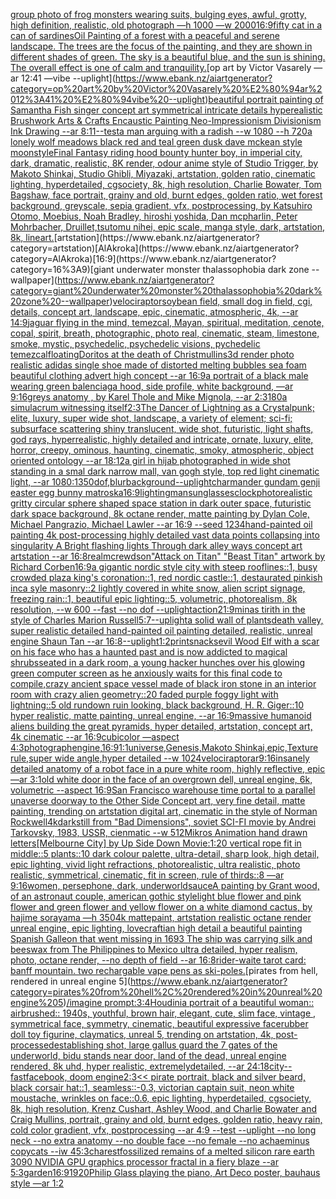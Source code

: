[group photo of frog monsters wearing suits, bulging eyes, awful, grotty, high definition, realistic, old photograph —h 1000 —w 2000](https://www.ebank.nz/aiartgenerator?category=group%20photo%20of%20frog%20monsters%20wearing%20suits%2C%20bulging%20eyes%2C%20awful%2C%20grotty%2C%20high%20definition%2C%20realistic%2C%20old%20photograph%20%E2%80%94h%201000%20%E2%80%94w%202000)[16:9](https://www.ebank.nz/aiartgenerator?category=16%3A9)[fifty cat in a can of sardines](https://www.ebank.nz/aiartgenerator?category=fifty%20cat%20in%20a%20can%20of%20sardines)[Oil Painting of a forest with a peaceful and serene landscape. The trees are the focus of the painting, and they are shown in different shades of green. The sky is a beautiful blue, and the sun is shining. The overall effect is one of calm and tranquility.](https://www.ebank.nz/aiartgenerator?category=Oil%20Painting%20of%20a%20forest%20with%20a%20peaceful%20and%20serene%20landscape.%20The%20trees%20are%20the%20focus%20of%20the%20painting%2C%20and%20they%20are%20shown%20in%20different%20shades%20of%20green.%20The%20sky%20is%20a%20beautiful%20blue%2C%20and%20the%20sun%20is%20shining.%20The%20overall%20effect%20is%20one%20of%20calm%20and%20tranquility.)[op art by Victor Vasarely —ar 12:41 —vibe --uplight](https://www.ebank.nz/aiartgenerator?category=op%20art%20by%20Victor%20Vasarely%20%E2%80%94ar%2012%3A41%20%E2%80%94vibe%20--uplight)[beautiful portrait painting of Samantha Fish singer concept art symmetrical intricate details hyperealistic Brushwork Arts & Crafts Encaustic Painting Neo-Impressionism Divisionism Ink Drawing --ar 8:11](https://www.ebank.nz/aiartgenerator?category=beautiful%20portrait%20painting%20of%20Samantha%20Fish%20singer%20concept%20art%20symmetrical%20intricate%20details%20hyperealistic%20Brushwork%20Arts%20%26%20Crafts%20Encaustic%20Painting%20Neo-Impressionism%20Divisionism%20Ink%20Drawing%20--ar%208%3A11)[--test](https://www.ebank.nz/aiartgenerator?category=--test)[a man arguing with a radish --w 1080 --h 720](https://www.ebank.nz/aiartgenerator?category=a%20man%20arguing%20with%20a%20radish%20--w%201080%20--h%20720)[a lonely wolf meadows black red and teal green dusk dave mckean style moon](https://www.ebank.nz/aiartgenerator?category=a%20lonely%20wolf%20meadows%20black%20red%20and%20teal%20green%20dusk%20dave%20mckean%20style%20moon)[style](https://www.ebank.nz/aiartgenerator?category=style)[Final Fantasy riding hood bounty hunter boy, in imperial city, dark, dramatic, realistic, 8K render, odour anime style of Studio Trigger, by Makoto Shinkai, Studio Ghibli, Miyazaki, artstation, golden ratio, cinematic lighting, hyperdetailed, cgsociety, 8k, high resolution, Charlie Bowater, Tom Bagshaw, face portrait, grainy and old, burnt edges, golden ratio, wet forest background, greyscale, sepia gradient, vfx, postprocessing, by Katsuhiro Otomo, Moebius, Noah Bradley, hiroshi yoshida, Dan mcpharlin, Peter Mohrbacher, Druillet,tsutomu nihei, epic scale, manga style, dark, artstation, 8k, lineart.](https://www.ebank.nz/aiartgenerator?category=Final%20Fantasy%20riding%20hood%20bounty%20hunter%20boy%2C%20in%20imperial%20city%2C%20dark%2C%20dramatic%2C%20realistic%2C%208K%20render%2C%20odour%20anime%20style%20of%20Studio%20Trigger%2C%20by%20Makoto%20Shinkai%2C%20Studio%20Ghibli%2C%20Miyazaki%2C%20artstation%2C%20golden%20ratio%2C%20cinematic%20lighting%2C%20hyperdetailed%2C%20cgsociety%2C%208k%2C%20high%20resolution%2C%20Charlie%20Bowater%2C%20Tom%20Bagshaw%2C%20face%20portrait%2C%20grainy%20and%20old%2C%20burnt%20edges%2C%20golden%20ratio%2C%20wet%20forest%20background%2C%20greyscale%2C%20sepia%20gradient%2C%20vfx%2C%20postprocessing%2C%20by%20Katsuhiro%20Otomo%2C%20Moebius%2C%20Noah%20Bradley%2C%20hiroshi%20yoshida%2C%20Dan%20mcpharlin%2C%20Peter%20Mohrbacher%2C%20Druillet%2Ctsutomu%20nihei%2C%20epic%20scale%2C%20manga%20style%2C%20dark%2C%20artstation%2C%208k%2C%20lineart.)[artstation](https://www.ebank.nz/aiartgenerator?category=artstation)[AlAkroka](https://www.ebank.nz/aiartgenerator?category=AlAkroka)[16:9](https://www.ebank.nz/aiartgenerator?category=16%3A9)[giant underwater monster thalassophobia dark zone --wallpaper](https://www.ebank.nz/aiartgenerator?category=giant%20underwater%20monster%20thalassophobia%20dark%20zone%20--wallpaper)[velociraptor](https://www.ebank.nz/aiartgenerator?category=velociraptor)[soybean field, small dog in field, cgi, details, concept art, landscape, epic, cinematic, atmospheric, 4k, --ar 14:9](https://www.ebank.nz/aiartgenerator?category=soybean%20field%2C%20small%20dog%20in%20field%2C%20cgi%2C%20details%2C%20concept%20art%2C%20landscape%2C%20epic%2C%20cinematic%2C%20atmospheric%2C%204k%2C%20--ar%2014%3A9)[jaguar flying in the mind, temezcal, Mayan, spiritual, meditation, cenote, copal, spirit, breath, photographic, photo real, cinematic, steam, limestone, smoke, mystic, psychedelic, psychedelic visions, pychedelic temezcal](https://www.ebank.nz/aiartgenerator?category=jaguar%20flying%20in%20the%20mind%2C%20temezcal%2C%20Mayan%2C%20spiritual%2C%20meditation%2C%20cenote%2C%20copal%2C%20spirit%2C%20breath%2C%20photographic%2C%20photo%20real%2C%20cinematic%2C%20steam%2C%20limestone%2C%20smoke%2C%20mystic%2C%20psychedelic%2C%20psychedelic%20visions%2C%20pychedelic%20temezcal)[floating](https://www.ebank.nz/aiartgenerator?category=floating)[Doritos at the death of Christ](https://www.ebank.nz/aiartgenerator?category=Doritos%20at%20the%20death%20of%20Christ)[mullins](https://www.ebank.nz/aiartgenerator?category=mullins)[3d render photo realistic adidas single shoe made of distorted melting bubbles sea foam beautiful clothing advert high concept --ar 16:9](https://www.ebank.nz/aiartgenerator?category=3d%20render%20photo%20realistic%20adidas%20single%20shoe%20made%20of%20distorted%20melting%20bubbles%20sea%20foam%20beautiful%20clothing%20advert%20high%20concept%20--ar%2016%3A9)[a portrait of a black male wearing green balenciaga hood, side profile, white background, —ar 9:16](https://www.ebank.nz/aiartgenerator?category=a%20portrait%20of%20a%20black%20male%20wearing%20green%20balenciaga%20hood%2C%20side%20profile%2C%20white%20background%2C%20%E2%80%94ar%209%3A16)[greys anatomy , by Karel Thole and Mike Mignola, --ar 2:3](https://www.ebank.nz/aiartgenerator?category=greys%20anatomy%20%2C%20by%20Karel%20Thole%20and%20Mike%20Mignola%2C%20--ar%202%3A3)[180](https://www.ebank.nz/aiartgenerator?category=180)[a simulacrum witnessing itself](https://www.ebank.nz/aiartgenerator?category=a%20simulacrum%20witnessing%20itself)[2:3](https://www.ebank.nz/aiartgenerator?category=2%3A3)[The Dancer of Lightning as a Crystalpunk;  elite, luxury, super wide shot, landscape, a variety of element;  sci-fi; subsurface scattering shiny translucent, wide shot, futuristic, light shafts, god rays, hyperrealistic, highly detailed and intricate, ornate, luxury, elite, horror, creepy, ominous, haunting, cinematic, smoky, atmospheric, object oriented ontology --ar 18:12](https://www.ebank.nz/aiartgenerator?category=The%20Dancer%20of%20Lightning%20as%20a%20Crystalpunk%3B%20%20elite%2C%20luxury%2C%20super%20wide%20shot%2C%20landscape%2C%20a%20variety%20of%20element%3B%20%20sci-fi%3B%20subsurface%20scattering%20shiny%20translucent%2C%20wide%20shot%2C%20futuristic%2C%20light%20shafts%2C%20god%20rays%2C%20hyperrealistic%2C%20highly%20detailed%20and%20intricate%2C%20ornate%2C%20luxury%2C%20elite%2C%20horror%2C%20creepy%2C%20ominous%2C%20haunting%2C%20cinematic%2C%20smoky%2C%20atmospheric%2C%20object%20oriented%20ontology%20--ar%2018%3A12)[a girl in hijab photographed in wide shot standing in a smal dark narrow mall, van gogh style, top red light cinematic light, --ar 1080:1350](https://www.ebank.nz/aiartgenerator?category=a%20girl%20in%20hijab%20photographed%20in%20wide%20shot%20standing%20in%20a%20smal%20dark%20narrow%20mall%2C%20van%20gogh%20style%2C%20top%20red%20light%20cinematic%20light%2C%20--ar%201080%3A1350)[dof,blur](https://www.ebank.nz/aiartgenerator?category=dof%2Cblur)[background](https://www.ebank.nz/aiartgenerator?category=background)[--uplight](https://www.ebank.nz/aiartgenerator?category=--uplight)[charmander gundam genji easter egg bunny matroska](https://www.ebank.nz/aiartgenerator?category=charmander%20gundam%20genji%20easter%20egg%20bunny%20matroska)[16:9](https://www.ebank.nz/aiartgenerator?category=16%3A9)[lighting](https://www.ebank.nz/aiartgenerator?category=lighting)[man](https://www.ebank.nz/aiartgenerator?category=man)[sunglasses](https://www.ebank.nz/aiartgenerator?category=sunglasses)[clock](https://www.ebank.nz/aiartgenerator?category=clock)[photorealistic gritty circular sphere shaped space station in dark outer space, futuristic dark space background, 8k octane render, matte painting by Dylan Cole, Michael Pangrazio, Michael Lawler --ar 16:9 --seed 1234](https://www.ebank.nz/aiartgenerator?category=photorealistic%20gritty%20circular%20sphere%20shaped%20space%20station%20in%20dark%20outer%20space%2C%20futuristic%20dark%20space%20background%2C%208k%20octane%20render%2C%20matte%20painting%20by%20Dylan%20Cole%2C%20Michael%20Pangrazio%2C%20Michael%20Lawler%20--ar%2016%3A9%20--seed%201234)[hand-painted oil painting 4k post-processing highly detailed vast data points collapsing into singularity A Bright flashing lights Through dark alley ways concept art artstation --ar 16:8](https://www.ebank.nz/aiartgenerator?category=hand-painted%20oil%20painting%204k%20post-processing%20highly%20detailed%20vast%20data%20points%20collapsing%20into%20singularity%20A%20Bright%20flashing%20lights%20Through%20dark%20alley%20ways%20concept%20art%20artstation%20--ar%2016%3A8)[realm](https://www.ebank.nz/aiartgenerator?category=realm)[crewdson](https://www.ebank.nz/aiartgenerator?category=crewdson)["Attack on Titan" "Beast Titan" artwork by Richard Corben](https://www.ebank.nz/aiartgenerator?category=%22Attack%20on%20Titan%22%20%22Beast%20Titan%22%20artwork%20by%20Richard%20Corben)[16:9](https://www.ebank.nz/aiartgenerator?category=16%3A9)[a gigantic nordic style city with steep rooflines::1, busy crowded plaza king's coronation::1, red nordic castle::1, destaurated pinkish inca syle masonry::2 lightly covered in white snow, alien script signage, freezing rain::1, beautiful epic lighting::5, volumetric, photorealism, 8k resolution, --w 600 --fast --no dof --uplight](https://www.ebank.nz/aiartgenerator?category=a%20gigantic%20nordic%20style%20city%20with%20steep%20rooflines%3A%3A1%2C%20busy%20crowded%20plaza%20king%27s%20coronation%3A%3A1%2C%20red%20nordic%20castle%3A%3A1%2C%20destaurated%20pinkish%20inca%20syle%20masonry%3A%3A2%20lightly%20covered%20in%20white%20snow%2C%20alien%20script%20signage%2C%20freezing%20rain%3A%3A1%2C%20beautiful%20epic%20lighting%3A%3A5%2C%20volumetric%2C%20photorealism%2C%208k%20resolution%2C%20--w%20600%20--fast%20--no%20dof%20--uplight)[action](https://www.ebank.nz/aiartgenerator?category=action)[21:9](https://www.ebank.nz/aiartgenerator?category=21%3A9)[minas tirith in the style of Charles Marion Russell](https://www.ebank.nz/aiartgenerator?category=minas%20tirith%20in%20the%20style%20of%20Charles%20Marion%20Russell)[5:7](https://www.ebank.nz/aiartgenerator?category=5%3A7)[--uplight](https://www.ebank.nz/aiartgenerator?category=--uplight)[a solid wall of plants](https://www.ebank.nz/aiartgenerator?category=a%20solid%20wall%20of%20plants)[death valley, super realistic detailed hand-painted oil painting detailed, realistic, unreal engine Shaun Tan --ar 16:8](https://www.ebank.nz/aiartgenerator?category=death%20valley%2C%20super%20realistic%20detailed%20hand-painted%20oil%20painting%20detailed%2C%20realistic%2C%20unreal%20engine%20Shaun%20Tan%20--ar%2016%3A8)[--uplight](https://www.ebank.nz/aiartgenerator?category=--uplight)[1:2](https://www.ebank.nz/aiartgenerator?category=1%3A2)[print](https://www.ebank.nz/aiartgenerator?category=print)[snacks](https://www.ebank.nz/aiartgenerator?category=snacks)[evil Wood Elf with a scar on his face who has a haunted past and is now addicted to magical shrubs](https://www.ebank.nz/aiartgenerator?category=evil%20Wood%20Elf%20with%20a%20scar%20on%20his%20face%20who%20has%20a%20haunted%20past%20and%20is%20now%20addicted%20to%20magical%20shrubs)[seated in a dark room, a young hacker hunches over his glowing green computer screen as he anxiously waits for this final code to compile,](https://www.ebank.nz/aiartgenerator?category=seated%20in%20a%20dark%20room%2C%20a%20young%20hacker%20hunches%20over%20his%20glowing%20green%20computer%20screen%20as%20he%20anxiously%20waits%20for%20this%20final%20code%20to%20compile%2C)[crazy ancient space vessel made of black iron stone in an interior room with crazy alien geometry::20 faded purple foggy light with lightning::5 old rundown ruin looking, black background, H. R. Giger::10 hyper realistic, matte painting, unreal engine, --ar 16:9](https://www.ebank.nz/aiartgenerator?category=crazy%20ancient%20space%20vessel%20made%20of%20black%20iron%20stone%20in%20an%20interior%20room%20with%20crazy%20alien%20geometry%3A%3A20%20faded%20purple%20foggy%20light%20with%20lightning%3A%3A5%20old%20rundown%20ruin%20looking%2C%20black%20background%2C%20H.%20R.%20Giger%3A%3A10%20hyper%20realistic%2C%20matte%20painting%2C%20unreal%20engine%2C%20--ar%2016%3A9)[massive humanoid aliens building the great pyramids, hyper detailed, artstation, concept art, 4k cinematic --ar 16:9](https://www.ebank.nz/aiartgenerator?category=massive%20humanoid%20aliens%20building%20the%20great%20pyramids%2C%20hyper%20detailed%2C%20artstation%2C%20concept%20art%2C%204k%20cinematic%20--ar%2016%3A9)[cubicolor —aspect 4:3](https://www.ebank.nz/aiartgenerator?category=cubicolor%20%E2%80%94aspect%204%3A3)[photograph](https://www.ebank.nz/aiartgenerator?category=photograph)[engine,](https://www.ebank.nz/aiartgenerator?category=engine%2C)[16:9](https://www.ebank.nz/aiartgenerator?category=16%3A9)[1:1](https://www.ebank.nz/aiartgenerator?category=1%3A1)[universe,Genesis,Makoto Shinkai,epic,Texture rule,super wide angle,hyper detailed --w 1024](https://www.ebank.nz/aiartgenerator?category=universe%2CGenesis%2CMakoto%20Shinkai%2Cepic%2CTexture%20rule%2Csuper%20wide%20angle%2Chyper%20detailed%20--w%201024)[velociraptor](https://www.ebank.nz/aiartgenerator?category=velociraptor)[ar9:16](https://www.ebank.nz/aiartgenerator?category=ar9%3A16)[insanely detailed anatomy of a robot face in a pure white room, highly reflective, epic —ar 3:1](https://www.ebank.nz/aiartgenerator?category=insanely%20detailed%20anatomy%20of%20a%20robot%20face%20in%20a%20pure%20white%20room%2C%20highly%20reflective%2C%20epic%20%E2%80%94ar%203%3A1)[old white door in the face of an overgrown dell, unreal engine, 6k, volumetric --aspect 16:9](https://www.ebank.nz/aiartgenerator?category=old%20white%20door%20in%20the%20face%20of%20an%20overgrown%20dell%2C%20unreal%20engine%2C%206k%2C%20volumetric%20--aspect%2016%3A9)[San Francisco warehouse time portal to a parallel unaverse doorway to the Other Side Concept art, very fine detail, matte painting, trending on artstation digital art, cinematic in the style of Norman Rockwell](https://www.ebank.nz/aiartgenerator?category=San%20Francisco%20warehouse%20time%20portal%20to%20a%20parallel%20unaverse%20doorway%20to%20the%20Other%20Side%20Concept%20art%2C%20very%20fine%20detail%2C%20matte%20painting%2C%20trending%20on%20artstation%20digital%20art%2C%20cinematic%20in%20the%20style%20of%20Norman%20Rockwell)[4k](https://www.ebank.nz/aiartgenerator?category=4k)[dark](https://www.ebank.nz/aiartgenerator?category=dark)[still from "Bad Dimensions", soviet SCI-FI movie by Andrei Tarkovsky, 1983, USSR, cienmatic --w 512](https://www.ebank.nz/aiartgenerator?category=still%20from%20%22Bad%20Dimensions%22%2C%20soviet%20SCI-FI%20movie%20by%20Andrei%20Tarkovsky%2C%201983%2C%20USSR%2C%20cienmatic%20--w%20512)[Mikros Animation hand drawn letters](https://www.ebank.nz/aiartgenerator?category=Mikros%20Animation%20hand%20drawn%20letters)[[Melbourne City] by Up Side Down Movie:1:20 vertical rope fit in middle::5 plants::10 dark colour palette, ultra-detail, sharp look, high detail, epic lighting, vivid light refractions, photorealistic, ultra realistic, photo realistic, symmetrical, cinematic, fit in screen, rule of thirds::8 —ar 9:16](https://www.ebank.nz/aiartgenerator?category=%5BMelbourne%20City%5D%20by%20Up%20Side%20Down%20Movie%3A1%3A20%20vertical%20rope%20fit%20in%20middle%3A%3A5%20plants%3A%3A10%20dark%20colour%20palette%2C%20ultra-detail%2C%20sharp%20look%2C%20high%20detail%2C%20epic%20lighting%2C%20vivid%20light%20refractions%2C%20photorealistic%2C%20ultra%20realistic%2C%20photo%20realistic%2C%20symmetrical%2C%20cinematic%2C%20fit%20in%20screen%2C%20rule%20of%20thirds%3A%3A8%20%E2%80%94ar%209%3A16)[women, persephone, dark, underworld](https://www.ebank.nz/aiartgenerator?category=women%2C%20persephone%2C%20dark%2C%20underworld)[sauce](https://www.ebank.nz/aiartgenerator?category=sauce)[A painting by Grant wood, of an astronaut couple, american gothic style](https://www.ebank.nz/aiartgenerator?category=A%20painting%20by%20Grant%20wood%2C%20of%20an%20astronaut%20couple%2C%20american%20gothic%20style)[light blue flower and pink flower and green flower and yellow flower on a white diamond cactus, by hajime sorayama —h 350](https://www.ebank.nz/aiartgenerator?category=light%20blue%20flower%20and%20pink%20flower%20and%20green%20flower%20and%20yellow%20flower%20on%20a%20white%20diamond%20cactus%2C%20by%20hajime%20sorayama%20%E2%80%94h%20350)[4k mattepaint, artstation realistic octane render unreal engine, epic lighting, lovecraftian high detail a beautiful painting Spanish Galleon that went missing in 1693 The ship was carrying silk and beeswax from The Philippines to Mexico ultra detailed, hyper realism, photo, octane render, --no depth of field --ar 16:8](https://www.ebank.nz/aiartgenerator?category=4k%20mattepaint%2C%20artstation%20realistic%20octane%20render%20unreal%20engine%2C%20epic%20lighting%2C%20lovecraftian%20high%20detail%20a%20beautiful%20painting%20Spanish%20Galleon%20that%20went%20missing%20in%201693%20The%20ship%20was%20carrying%20silk%20and%20beeswax%20from%20The%20Philippines%20to%20Mexico%20ultra%20detailed%2C%20hyper%20realism%2C%20photo%2C%20octane%20render%2C%20--no%20depth%20of%20field%20--ar%2016%3A8)[rider-waite tarot card: banff mountain. two rechargable vape pens as ski-poles.](https://www.ebank.nz/aiartgenerator?category=rider-waite%20tarot%20card%3A%20banff%20mountain.%20two%20rechargable%20vape%20pens%20as%20ski-poles.)[pirates from hell, rendered in unreal engine 5](https://www.ebank.nz/aiartgenerator?category=pirates%20from%20hell%2C%20rendered%20in%20unreal%20engine%205)[/imagine prompt:3:4](https://www.ebank.nz/aiartgenerator?category=/imagine%20prompt%3A3%3A4)[Houdini](https://www.ebank.nz/aiartgenerator?category=Houdini)[a portrait of a beautiful woman:: airbrushed:: 1940s, youthful, brown hair, elegant, cute, slim face, vintage , symmetrical face, symmetry, cinematic, beautiful expressive face](https://www.ebank.nz/aiartgenerator?category=a%20portrait%20of%20a%20beautiful%20woman%3A%3A%20airbrushed%3A%3A%201940s%2C%20youthful%2C%20brown%20hair%2C%20elegant%2C%20cute%2C%20slim%20face%2C%20vintage%20%2C%20symmetrical%20face%2C%20symmetry%2C%20cinematic%2C%20beautiful%20expressive%20face)[rubber doll toy figurine, claymatics, unreal 5, trending on artstation, 4k, post-processed](https://www.ebank.nz/aiartgenerator?category=rubber%20doll%20toy%20figurine%2C%20claymatics%2C%20unreal%205%2C%20trending%20on%20artstation%2C%204k%2C%20post-processed)[establishing shot, large gallus guard the 7 gates of the underworld, bidu stands near door, land of the dead, unreal engine rendered, 8k uhd,  hyper realistic,  extremelydetailed,  --ar 24:18](https://www.ebank.nz/aiartgenerator?category=establishing%20shot%2C%20large%20gallus%20guard%20the%207%20gates%20of%20the%20underworld%2C%20bidu%20stands%20near%20door%2C%20land%20of%20the%20dead%2C%20unreal%20engine%20rendered%2C%208k%20uhd%2C%20%20hyper%20realistic%2C%20%20extremelydetailed%2C%20%20--ar%2024%3A18)[city](https://www.ebank.nz/aiartgenerator?category=city)[--fast](https://www.ebank.nz/aiartgenerator?category=--fast)[facebook, doom engine](https://www.ebank.nz/aiartgenerator?category=facebook%2C%20doom%20engine)[2:3](https://www.ebank.nz/aiartgenerator?category=2%3A3)[<< pirate portrait, black and silver beard, black corsair hat::1, seamless::-0.3, victorian captain suit, neon white moustache, wrinkles on face::0.6, epic lighting, hyperdetailed, cgsociety, 8k, high resolution, Krenz Cushart, Ashley Wood, and Charlie Bowater and Craig Mullins, portrait, grainy and old, burnt edges, golden ratio, heavy rain, cold color gradient, vfx, postprocessing --ar 4:9 --test --uplight --no long neck --no extra anatomy --no double face --no female --no achaeminus copycats --iw 4](https://www.ebank.nz/aiartgenerator?category=%3C%3C%20pirate%20portrait%2C%20black%20and%20silver%20beard%2C%20black%20corsair%20hat%3A%3A1%2C%20seamless%3A%3A-0.3%2C%20victorian%20captain%20suit%2C%20neon%20white%20moustache%2C%20wrinkles%20on%20face%3A%3A0.6%2C%20epic%20lighting%2C%20hyperdetailed%2C%20cgsociety%2C%208k%2C%20high%20resolution%2C%20Krenz%20Cushart%2C%20Ashley%20Wood%2C%20and%20Charlie%20Bowater%20and%20Craig%20Mullins%2C%20portrait%2C%20grainy%20and%20old%2C%20burnt%20edges%2C%20golden%20ratio%2C%20heavy%20rain%2C%20cold%20color%20gradient%2C%20vfx%2C%20postprocessing%20--ar%204%3A9%20--test%20--uplight%20--no%20long%20neck%20--no%20extra%20anatomy%20--no%20double%20face%20--no%20female%20--no%20achaeminus%20copycats%20--iw%204)[5:3](https://www.ebank.nz/aiartgenerator?category=5%3A3)[charest](https://www.ebank.nz/aiartgenerator?category=charest)[fossilized remains of a melted silicon rare earth 3090 NVIDIA GPU graphics processor fractal in a fiery blaze --ar 5:3](https://www.ebank.nz/aiartgenerator?category=fossilized%20remains%20of%20a%20melted%20silicon%20rare%20earth%203090%20NVIDIA%20GPU%20graphics%20processor%20fractal%20in%20a%20fiery%20blaze%20--ar%205%3A3)[garden](https://www.ebank.nz/aiartgenerator?category=garden)[16:9](https://www.ebank.nz/aiartgenerator?category=16%3A9)[1920](https://www.ebank.nz/aiartgenerator?category=1920)[Philip Glass playing the piano, Art Deco poster, bauhaus style —ar 1:2](https://www.ebank.nz/aiartgenerator?category=Philip%20Glass%20playing%20the%20piano%2C%20Art%20Deco%20poster%2C%20bauhaus%20style%20%E2%80%94ar%201%3A2)